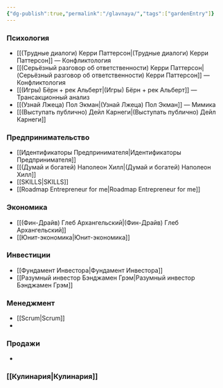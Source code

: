 ```yaml
---
{"dg-publish":true,"permalink":"/glavnaya/","tags":["gardenEntry"]}
---
```


### Психология
- [[(Трудные диалоги) Керри Паттерсон\|(Трудные диалоги) Керри Паттерсон]] — Конфликтология
- [[(Серьёзный разговор об ответственности) Керри Паттерсон\|(Серьёзный разговор об ответственности) Керри Паттерсон]] — Конфликтология
- [[(Игры) Бёрн + рек Альберт\|(Игры) Бёрн + рек Альберт]] — Трансакционный анализ
- [[(Узнай Лжеца) Пол Экман\|(Узнай Лжеца) Пол Экман]] — Мимика
- [[(Выступать публично) Дейл Карнеги\|(Выступать публично) Дейл Карнеги]] 
### Предпринимательство
- [[Идентификаторы Предпринимателя\|Идентификаторы Предпринимателя]]
- [[(Думай и богатей) Наполеон Хилл\|(Думай и богатей) Наполеон Хилл]]
- [[SKILLS\|SKILLS]]
- [[Roadmap Entrepreneur for me\|Roadmap Entrepreneur for me]]
### Экономика
- [[(Фин-Драйв) Глеб Архангельский\|(Фин-Драйв) Глеб Архангельский]]
- [[Юнит-экономика\|Юнит-экономика]]
### Инвестиции
- [[Фундамент Инвестора\|Фундамент Инвестора]] 
- [[Разумный инвестор Бэнджамен Грэм\|Разумный инвестор Бэнджамен Грэм]]

### Менеджмент
- [[Scrum\|Scrum]]
- 
### Продажи
- 
### [[Кулинария\|Кулинария]]

